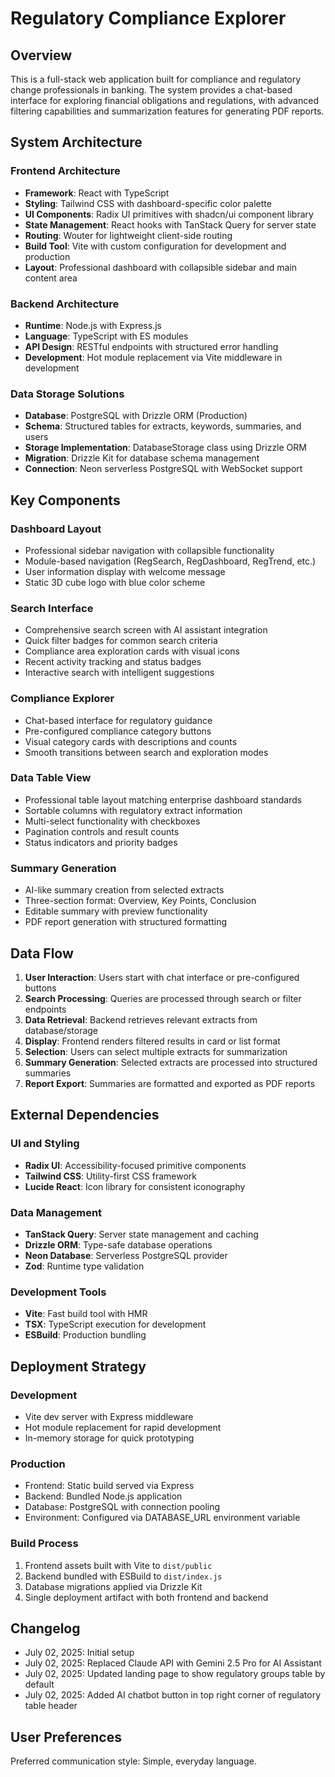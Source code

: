 # Regulatory Compliance Explorer

## Overview

This is a full-stack web application built for compliance and regulatory change professionals in banking. The system provides a chat-based interface for exploring financial obligations and regulations, with advanced filtering capabilities and summarization features for generating PDF reports.

## System Architecture

### Frontend Architecture
- **Framework**: React with TypeScript
- **Styling**: Tailwind CSS with dashboard-specific color palette
- **UI Components**: Radix UI primitives with shadcn/ui component library
- **State Management**: React hooks with TanStack Query for server state
- **Routing**: Wouter for lightweight client-side routing
- **Build Tool**: Vite with custom configuration for development and production
- **Layout**: Professional dashboard with collapsible sidebar and main content area

### Backend Architecture
- **Runtime**: Node.js with Express.js
- **Language**: TypeScript with ES modules
- **API Design**: RESTful endpoints with structured error handling
- **Development**: Hot module replacement via Vite middleware in development

### Data Storage Solutions
- **Database**: PostgreSQL with Drizzle ORM (Production)
- **Schema**: Structured tables for extracts, keywords, summaries, and users
- **Storage Implementation**: DatabaseStorage class using Drizzle ORM
- **Migration**: Drizzle Kit for database schema management
- **Connection**: Neon serverless PostgreSQL with WebSocket support

## Key Components

### Dashboard Layout
- Professional sidebar navigation with collapsible functionality
- Module-based navigation (RegSearch, RegDashboard, RegTrend, etc.)
- User information display with welcome message
- Static 3D cube logo with blue color scheme

### Search Interface
- Comprehensive search screen with AI assistant integration
- Quick filter badges for common search criteria
- Compliance area exploration cards with visual icons
- Recent activity tracking and status badges
- Interactive search with intelligent suggestions

### Compliance Explorer
- Chat-based interface for regulatory guidance
- Pre-configured compliance category buttons
- Visual category cards with descriptions and counts
- Smooth transitions between search and exploration modes

### Data Table View
- Professional table layout matching enterprise dashboard standards
- Sortable columns with regulatory extract information
- Multi-select functionality with checkboxes
- Pagination controls and result counts
- Status indicators and priority badges

### Summary Generation
- AI-like summary creation from selected extracts
- Three-section format: Overview, Key Points, Conclusion
- Editable summary with preview functionality
- PDF report generation with structured formatting

## Data Flow

1. **User Interaction**: Users start with chat interface or pre-configured buttons
2. **Search Processing**: Queries are processed through search or filter endpoints
3. **Data Retrieval**: Backend retrieves relevant extracts from database/storage
4. **Display**: Frontend renders filtered results in card or list format
5. **Selection**: Users can select multiple extracts for summarization
6. **Summary Generation**: Selected extracts are processed into structured summaries
7. **Report Export**: Summaries are formatted and exported as PDF reports

## External Dependencies

### UI and Styling
- **Radix UI**: Accessibility-focused primitive components
- **Tailwind CSS**: Utility-first CSS framework
- **Lucide React**: Icon library for consistent iconography

### Data Management
- **TanStack Query**: Server state management and caching
- **Drizzle ORM**: Type-safe database operations
- **Neon Database**: Serverless PostgreSQL provider
- **Zod**: Runtime type validation

### Development Tools
- **Vite**: Fast build tool with HMR
- **TSX**: TypeScript execution for development
- **ESBuild**: Production bundling

## Deployment Strategy

### Development
- Vite dev server with Express middleware
- Hot module replacement for rapid development
- In-memory storage for quick prototyping

### Production
- Frontend: Static build served via Express
- Backend: Bundled Node.js application
- Database: PostgreSQL with connection pooling
- Environment: Configured via DATABASE_URL environment variable

### Build Process
1. Frontend assets built with Vite to `dist/public`
2. Backend bundled with ESBuild to `dist/index.js`
3. Database migrations applied via Drizzle Kit
4. Single deployment artifact with both frontend and backend

## Changelog
- July 02, 2025: Initial setup
- July 02, 2025: Replaced Claude API with Gemini 2.5 Pro for AI Assistant
- July 02, 2025: Updated landing page to show regulatory groups table by default
- July 02, 2025: Added AI chatbot button in top right corner of regulatory table header

## User Preferences

Preferred communication style: Simple, everyday language.